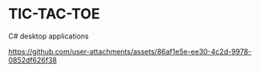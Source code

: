 # TIC-TAC-TOE
C# desktop applications


https://github.com/user-attachments/assets/86af1e5e-ee30-4c2d-9978-0852df626f38

